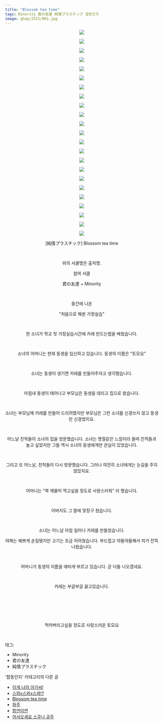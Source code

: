```yaml
---
title: "Blossom tea time"
tags: Minority 君の友達 純情プラスチック 합동인지
image: ghap/2521/001.jpg
---
```

<div class="article">
<p style="text-align: center; clear: none; float: none;"><img src="{{ site.nasurl }}/ghap/2521/001.jpg"/></p>
<p style="text-align: center; clear: none; float: none;"><img src="{{ site.nasurl }}/ghap/2521/002.jpg"/></p>
<p style="text-align: center; clear: none; float: none;"><img src="{{ site.nasurl }}/ghap/2521/003.jpg"/></p>
<p style="text-align: center; clear: none; float: none;"><img src="{{ site.nasurl }}/ghap/2521/004.jpg"/></p>
<p style="text-align: center; clear: none; float: none;"><img src="{{ site.nasurl }}/ghap/2521/005.jpg"/></p>
<p style="text-align: center; clear: none; float: none;"><img src="{{ site.nasurl }}/ghap/2521/006.jpg"/></p>
<p style="text-align: center; clear: none; float: none;"><img src="{{ site.nasurl }}/ghap/2521/007.jpg"/></p>
<p style="text-align: center; clear: none; float: none;"><img src="{{ site.nasurl }}/ghap/2521/008.jpg"/></p>
<p style="text-align: center; clear: none; float: none;"><img src="{{ site.nasurl }}/ghap/2521/009.jpg"/></p>
<p style="text-align: center; clear: none; float: none;"><img src="{{ site.nasurl }}/ghap/2521/010.jpg"/></p>
<p style="text-align: center; clear: none; float: none;"><img src="{{ site.nasurl }}/ghap/2521/011.jpg"/></p>
<p style="text-align: center; clear: none; float: none;"><img src="{{ site.nasurl }}/ghap/2521/012.jpg"/></p>
<p style="text-align: center; clear: none; float: none;"><img src="{{ site.nasurl }}/ghap/2521/013.jpg"/></p>
<p style="text-align: center; clear: none; float: none;"><img src="{{ site.nasurl }}/ghap/2521/014.jpg"/></p>
<p style="text-align: center; clear: none; float: none;"><img src="{{ site.nasurl }}/ghap/2521/015.jpg"/></p>
<p style="text-align: center; clear: none; float: none;"><img src="{{ site.nasurl }}/ghap/2521/016.jpg"/></p>
<p style="text-align: center; clear: none; float: none;"><img src="{{ site.nasurl }}/ghap/2521/017.jpg"/></p>
<p style="text-align: center; clear: none; float: none;"><img src="{{ site.nasurl }}/ghap/2521/018.jpg"/></p>
<p style="text-align: center; clear: none; float: none;"><img src="{{ site.nasurl }}/ghap/2521/019.jpg"/></p>
<p style="text-align: center; clear: none; float: none;"><img src="{{ site.nasurl }}/ghap/2521/020.jpg"/></p>
<p style="text-align: center; clear: none; float: none;"><img src="{{ site.nasurl }}/ghap/2521/021.jpg"/></p>
<p style="text-align: center; clear: none; float: none;"><img src="{{ site.nasurl }}/ghap/2521/022.jpg"/></p>
<p style="text-align: center; clear: none; float: none;"><img src="{{ site.nasurl }}/ghap/2521/023.jpg"/></p>
<p style="text-align: center; clear: none; float: none;">[純情プラスチック] Blossom tea time</p>
<p style="text-align: center; clear: none; float: none;"><br/></p>
<p style="text-align: center; clear: none; float: none;">위의 서클명은 출저명.</p>
<p style="text-align: center; clear: none; float: none;">참여 서클</p>
<p style="text-align: center; clear: none; float: none;">君の友達 + Minority</p>
<p style="text-align: center; clear: none; float: none;"><br/></p>
<p style="text-align: center; clear: none; float: none;">중간에 나온</p>
<p style="text-align: center; clear: none; float: none;">"처음으로 해본 가정실습"</p>
<p style="text-align: center; clear: none; float: none;"><br/></p>
<p style="text-align: center; clear: none; float: none;">한 소녀가 학교 첫 가정실습시간에 카레 만드는법을 배웠습니다.</p>
<p style="text-align: center; clear: none; float: none;"><br/></p>
<p style="text-align: center; clear: none; float: none;">소녀의 어머니는 현재 동생을 임신하고 있습니다. 동생의 이름은 "토모요"</p>
<p style="text-align: center; clear: none; float: none;"><br/></p>
<p style="text-align: center; clear: none; float: none;">소녀는 동생이 생기면 카레를 만들어주자고 생각했습니다.</p>
<p style="text-align: center; clear: none; float: none;"><br/></p>
<p style="text-align: center; clear: none; float: none;">마침내 동생이 태어나고 부모님은 동생을 데리고 집으로 왔습니다.</p>
<p style="text-align: center; clear: none; float: none;"><br/></p>
<p style="text-align: center; clear: none; float: none;">소녀는 부모님께 카레를 만들어 드리려했지만 부모님은 그런 소녀를 신경쓰지 않고 동생만 신경썼지요.</p>
<p style="text-align: center; clear: none; float: none;"><br/></p>
<p style="text-align: center; clear: none; float: none;">어느날 친척들이 소녀의 집을 방문했습니다. 소녀는 명절같은 느낌이라 들떠 친척들과 놀고 싶었지만 그들 역시 소녀의 동생에게만 관심이 있었습니다.</p>
<p style="text-align: center; clear: none; float: none;"><br/></p>
<p style="text-align: center; clear: none; float: none;">그리고 또 어느날, 친척들이 다시 방문했습니다. 그러나 여전히 소녀에게는 눈길을 주지 않았지요.</p>
<p style="text-align: center; clear: none; float: none;"><br/></p>
<p style="text-align: center; clear: none; float: none;">어머니는 "꽉 깨물어 먹고싶을 정도로 사랑스러워" 라 했습니다.</p>
<p style="text-align: center; clear: none; float: none;"><br/></p>
<p style="text-align: center; clear: none; float: none;">아버지도 그 말에 맞장구 쳤습니다.</p>
<p style="text-align: center; clear: none; float: none;"><br/></p>
<p style="text-align: center; clear: none; float: none;">소녀는 어느날 아침 일어나 카레를 만들었습니다.</p>
<p style="text-align: center; clear: none; float: none;">야채는 예쁘게 손질됐지만 고기는 조금 어려웠습니다. 부드럽고 야들야들해서 피가 잔뜩 나왔습니다.</p>
<p style="text-align: center; clear: none; float: none;"><br/></p>
<p style="text-align: center; clear: none; float: none;">어머니가 동생의 이름을 애타게 부르고 있습니다. 곧 다들 나오겠네요.</p>
<p style="text-align: center; clear: none; float: none;"><br/></p>
<p style="text-align: center; clear: none; float: none;">카레는 부글부글 끓고있습니다.</p>
<p style="text-align: center; clear: none; float: none;"><br/></p>
<p style="text-align: center; clear: none; float: none;"><br/></p>
<p style="text-align: center; clear: none; float: none;"><br/></p>
<p style="text-align: center; clear: none; float: none;">먹어버리고싶을 정도로 사랑스러운 토모요</p>
<p><br/></p>
</div><div class="tagTrail">
<p>태그: </p>
<ul>
<li>Minority</li>
<li>君の友達</li>
<li>純情プラスチック</li>
</ul>
</div><div class="another">
<p>'합동인지' 카테고리의 다른 글</p>
<ul>
<li><a href="/2016-10-10-ghap_2528">이게 나의 아가씨!</a></li>
<li><a href="/2016-10-10-ghap_2522">스와x스와x스와!?</a></li>
<li><a href="/2016-10-09-ghap_2521">Blossom tea time</a></li>
<li><a href="/2016-10-09-ghap_2509">화주</a></li>
<li><a href="/2016-10-08-ghap_2495">합연이연</a></li>
<li><a href="/2016-10-07-ghap_2487">어서오세요 스쿠나 공주</a></li>
</ul>
</div><div class="cb_module cb_fluid">
<div class="cb_wrt cb_profile">
</div><!-- commentList close -->
</div>